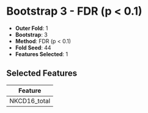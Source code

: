 # Bootstrap 3 - FDR (p < 0.1)

- **Outer Fold**: 1
- **Bootstrap**: 3
- **Method**: FDR (p < 0.1)
- **Fold Seed**: 44
- **Features Selected**: 1

## Selected Features

| Feature |
|---------|
| NKCD16_total |
